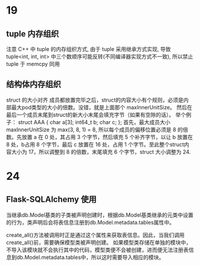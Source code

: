 # 19
## tuple 内存组织
注意 C++ 中 tuple 的内存组织方式, 由于 tuple 采用继承方式实现, 导致 tuple<int, int, int> 中三个数顺序可能反转(不同编译器实现方式不一致), 所以禁止 tuple 于 memcpy 同用

## 结构体内存组织
struct 的大小对齐
成员都放置完毕之后，struct的内容大小有个规则，必须是内部最大pod类型的大小的倍数。没错，就是上面那个 maxInnerUnitSize。
然后在最后一个成员末尾到struct的新大小末尾会填充字节（如果有空隙的话）。
举个例子：
struct AAA {
    char a[3];
    int64_t b;
    char c;
};
首先，最大成员大小 maxInnerUnitSize 为 max(3, 8, 1) = 8, 所以每个成员的偏移位置必须是 8 的倍数。先放置 a 在 0 处，其占用 3 个字节，然后填充 5 个补齐字节，以让 b 放置在 8 处，b占用 8 个字节，最后 c 放置在 16 处，占用 1 个字节。至此整个struct内容大小为 17，所以调整到 8 的倍数，末尾填充 6 个字节，struct 大小调整为 24.


# 24
## Flask-SQLAlchemy 使用
当继承db.Model基类的子类被声明创建时，根据db.Model基类继承的元类中设置的行为，类声明后会将表信息注册到db.Model.metadata.tables属性中。

create_all()方法被调用时正是通过这个属性来获取表信息。因此，当我们调用create_all()前，需要确保模型类被声明创建。
如果模型类存储在单独的模块中，不导入该模块就不会执行其中的代码，模型类便不会被创建，进而便无法注册表信息到db.Model.metadata.tables中，所以这时需要导入相应的模块。



